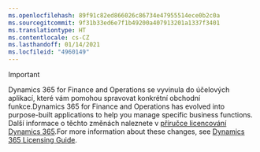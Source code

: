 ```yaml
---
ms.openlocfilehash: 89f91c82ed866026c86734e47955514ece0b2c0a
ms.sourcegitcommit: 9f31b33ed6e7f1b49200a407913201a1337f3401
ms.translationtype: HT
ms.contentlocale: cs-CZ
ms.lasthandoff: 01/14/2021
ms.locfileid: "4960149"
---
```

> [!IMPORTANT]
> <span data-ttu-id="ed9b3-101">Dynamics 365 for Finance and Operations se vyvinula do účelových aplikací, které vám pomohou spravovat konkrétní obchodní funkce.</span><span class="sxs-lookup"><span data-stu-id="ed9b3-101">Dynamics 365 for Finance and Operations has evolved into purpose-built applications to help you manage specific business functions.</span></span> <span data-ttu-id="ed9b3-102">Další informace o těchto změnách naleznete v [příručce licencování Dynamics 365](https://go.microsoft.com/fwlink/p/?LinkId=866544).</span><span class="sxs-lookup"><span data-stu-id="ed9b3-102">For more information about these changes, see [Dynamics 365 Licensing Guide](https://go.microsoft.com/fwlink/p/?LinkId=866544).</span></span>
 
